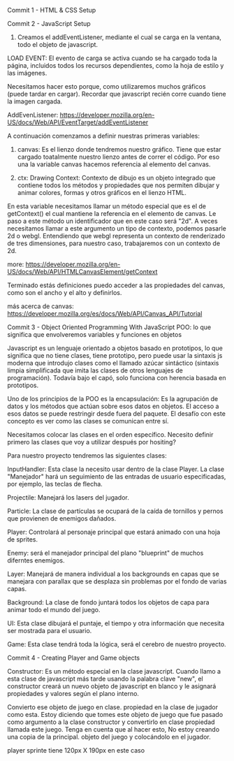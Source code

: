 Commit 1 - HTML & CSS Setup

Commit 2 - JavaScript Setup

1. Creamos el addEventListener, mediante el cual se carga en la ventana, todo el objeto de javascript.

LOAD EVENT: El evento de carga se activa cuando se ha cargado toda la página, incluidos todos los recursos dependientes, como la hoja de estilo y las imágenes.

Necesitamos hacer esto porque, como utilizaremos muchos gráficos (puede tardar en cargar). Recordar que javascript recién corre cuando tiene la imagen cargada.

AddEvenListener: https://developer.mozilla.org/en-US/docs/Web/API/EventTarget/addEventListener

A continuación comenzamos a definir nuestras primeras variables:

1. canvas: Es el lienzo donde tendremos nuestro gráfico. Tiene que estar cargado toatalmente nuestro lienzo
   antes de correr el código. Por eso una la variable canvas hacemos referencia al elemento del canvas.

2. ctx: Drawing Context: Contexto de dibujo es un objeto integrado que contiene todos los métodos y propiedades que nos permiten dibujar y animar colores, formas y otros gráficos en el lienzo HTML.

En esta variable necesitamos llamar un método especial que es el de getContext() el cual mantiene la referencia en el elemento de canvas. Le paso a este método un identificador que en este caso será "2d". A veces necesitamos llamar a este argumento un tipo de contexto, podemos pasarle 2d o webgl. Entendiendo que webgl representa un contexto de renderizado de tres dimensiones, para nuestro caso, trabajaremos con un contexto de 2d.

more: https://developer.mozilla.org/en-US/docs/Web/API/HTMLCanvasElement/getContext

Terminado estás definiciones puedo acceder a las propiedades del canvas, como son el ancho y el alto y definirlos.

más acerca de canvas: https://developer.mozilla.org/es/docs/Web/API/Canvas_API/Tutorial

Commit 3 - Object Oriented Programming With JavaScript
POO: lo que significa que envolveremos variables y funciones en objetos

Javascript es un lenguaje orientado a objetos basado en prototipos, lo que significa que no tiene clases, tiene prototipo, pero puede usar la sintaxis js moderna que introdujo clases como el llamado azúcar sintáctico (sintaxis limpia simplificada que imita las clases de otros lenguajes de programación).
Todavía bajo el capó, solo funciona con herencia basada en prototipos.

Uno de los principios de la POO es la encapsulación: Es la agrupación de datos y los métodos que actúan sobre esos datos en objetos. El acceso a esos datos se puede restringir desde fuera del paquete.
El desafío con este concepto es ver como las clases se comunican entre sí.

Necesitamos colocar las clases en el orden específico. Necesito definir primero las clases que voy a utilizar después por hositing?

Para nuestro proyecto tendremos las siguientes clases:

InputHandler: Esta clase la necesito usar dentro de la clase Player. La clase "Manejador" hará un seguimiento de las entradas de usuario especificadas, por ejemplo, las teclas de flecha.

Projectile: Manejará los lasers del jugador.

Particle: La clase de partículas se ocupará de la caída de tornillos y pernos que provienen de enemigos dañados.

Player: Controlará al personaje principal que estará animado con una hoja de sprites.

Enemy: será el manejador principal del plano "blueprint" de muchos diferntes enemigos.

Layer: Manejará de manera individual a los backgrounds en capas que se manejara con parallax que se desplaza sin problemas por el fondo de varias capas.

Background: La clase de fondo juntará todos los objetos de capa para animar todo el mundo del juego.

UI: Esta clase dibujará el puntaje, el tiempo y otra información que necesita ser mostrada para el usuario.

Game: Esta clase tendrá toda la lógica, será el cerebro de nuestro proyecto.

Commit 4 - Creating Player and Game objects

Constructor: Es un método especial en la clase javascript. Cuando llamo a esta clase de javascript más tarde usando la palabra clave "new", el constructor creará un nuevo objeto de javascript en blanco y le asignará propiedades y valores según el plano interno.

Convierto ese objeto de juego en clase. propiedad en la clase de jugador como esta.
Estoy diciendo que tomes este objeto de juego que fue pasado como argumento a la clase
constructor y convertirlo en clase
propiedad llamada este juego.
Tenga en cuenta que al hacer esto,
No estoy creando una copia de la principal.
objeto del juego y colocándolo en el jugador.

player sprinte tiene 120px X 190px en este caso
